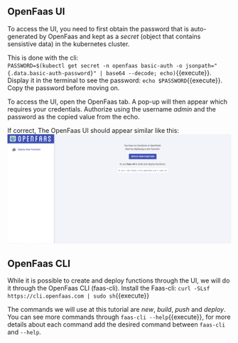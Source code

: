## OpenFaas UI
To access the UI, you need to first obtain the password that is auto-generated by OpenFaas and kept as a *secret* (object that contains sensistive data) in the kubernetes cluster. 
<!-- What do you mean cli at the next command? -->
This is done with the cli:  
`PASSWORD=$(kubectl get secret -n openfaas basic-auth -o jsonpath="{.data.basic-auth-password}" | base64 --decode; echo)`{{execute}}. 
Display it in the terminal to see the password: `echo $PASSWORD`{{execute}}. 
Copy the password before moving on.

To access the UI, open the OpenFaas tab. A pop-up will then appear which requires your credentials. Authorize using the username *admin* and the password as the copied value from the echo. 

If correct, The OpenFaas UI should appear similar like this:
![openFassUI](../openfaasUI.png)

## OpenFaas CLI
While it is possible to create and deploy functions through the UI, we will do it through the OpenFaas CLI (faas-cli). 
Install the Faas-cli: `curl -SLsf https://cli.openfaas.com | sudo sh`{{execute}}

The commands we will use at this tutorial are *new*, *build*, *push* and *deploy*. 
You can see more commands through `faas-cli --help`{{execute}}, for more details about each command add the desired command between `faas-cli` and `--help`.
